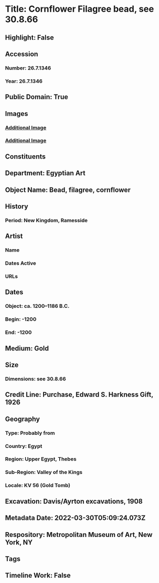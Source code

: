 # Title: Cornflower Filagree bead, see 30.8.66
## Highlight: False
## Accession
### Number: 26.7.1346
### Year: 26.7.1346
## Public Domain: True
## Images
### [Additional Image](https://images.metmuseum.org/CRDImages/eg/original/DT301244.jpg)
### [Additional Image](https://images.metmuseum.org/CRDImages/eg/original/30.8.66_EGDP010684.jpg)
## Constituents
## Department: Egyptian Art
## Object Name: Bead, filagree, cornflower
## History
### Period: New Kingdom, Ramesside
## Artist
### Name
### Dates Active
### URLs
## Dates
### Object: ca. 1200–1186 B.C.
### Begin: -1200
### End: -1200
## Medium: Gold
## Size
### Dimensions: see 30.8.66
## Credit Line: Purchase, Edward S. Harkness Gift, 1926
## Geography
### Type: Probably from
### Country: Egypt
### Region: Upper Egypt, Thebes
### Sub-Region: Valley of the Kings
### Locale: KV 56 (Gold Tomb)
## Excavation: Davis/Ayrton excavations, 1908
## Metadata Date: 2022-03-30T05:09:24.073Z
## Respository: Metropolitan Museum of Art, New York, NY
## Tags
## Timeline Work: False